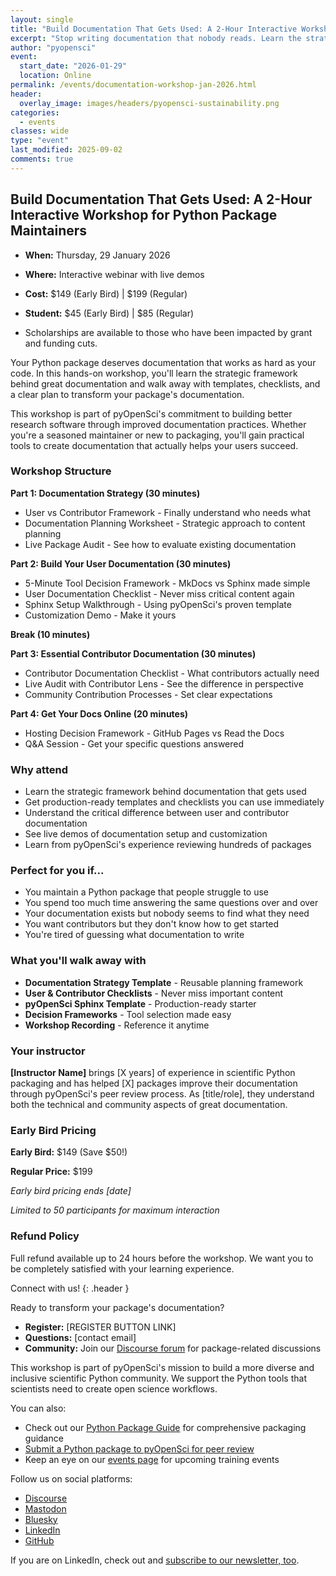 ```yaml
---
layout: single
title: "Build Documentation That Gets Used: A 2-Hour Interactive Workshop for Python Package Maintainers"
excerpt: "Stop writing documentation that nobody reads. Learn the strategic framework behind great documentation and walk away with templates, checklists, and a clear plan to transform your package's documentation."
author: "pyopensci"
event:
  start_date: "2026-01-29"
  location: Online
permalink: /events/documentation-workshop-jan-2026.html
header:
  overlay_image: images/headers/pyopensci-sustainability.png
categories:
  - events
classes: wide
type: "event"
last_modified: 2025-09-02
comments: true
---
```


## Build Documentation That Gets Used: A 2-Hour Interactive Workshop for Python Package Maintainers

* **When:** Thursday, 29 January 2026
* **Where:** Interactive webinar with live demos
* **Cost:** $149 (Early Bird) | $199 (Regular)
* **Student:** $45 (Early Bird) | $85 (Regular)

* Scholarships are available to those who have been impacted by grant and funding cuts.

Your Python package deserves documentation that works as hard as your code. In this hands-on workshop, you'll learn the strategic framework behind great documentation and walk away with templates, checklists, and a clear plan to transform your package's documentation.

This workshop is part of pyOpenSci's commitment to building better research software through improved documentation practices. Whether you're a seasoned maintainer or new to packaging, you'll gain practical tools to create documentation that actually helps your users succeed.

### Workshop Structure

**Part 1: Documentation Strategy (30 minutes)**

- <i class="fas fa-users"></i> User vs Contributor Framework - Finally understand who needs what
- <i class="fas fa-clipboard-list"></i> Documentation Planning Worksheet - Strategic approach to content planning
- <i class="fas fa-search"></i> Live Package Audit - See how to evaluate existing documentation

**Part 2: Build Your User Documentation (30 minutes)**

- <i class="fas fa-decision"></i> 5-Minute Tool Decision Framework - MkDocs vs Sphinx made simple
- <i class="fas fa-check-square"></i> User Documentation Checklist - Never miss critical content again
- <i class="fas fa-cogs"></i> Sphinx Setup Walkthrough - Using pyOpenSci's proven template
- <i class="fas fa-paint-brush"></i> Customization Demo - Make it yours

**Break (10 minutes)**

**Part 3: Essential Contributor Documentation (30 minutes)**

- <i class="fas fa-user-friends"></i> Contributor Documentation Checklist - What contributors actually need
- <i class="fas fa-eye"></i> Live Audit with Contributor Lens - See the difference in perspective
- <i class="fas fa-handshake"></i> Community Contribution Processes - Set clear expectations

**Part 4: Get Your Docs Online (20 minutes)**

- <i class="fas fa-cloud"></i> Hosting Decision Framework - GitHub Pages vs Read the Docs
- <i class="fas fa-question-circle"></i> Q&A Session - Get your specific questions answered

### Why attend

- <i class="fa-solid fa-lightbulb"></i> Learn the strategic framework behind documentation that gets used
- <i class="fa-solid fa-tools"></i> Get production-ready templates and checklists you can use immediately
- <i class="fa-solid fa-users"></i> Understand the critical difference between user and contributor documentation
- <i class="fa-solid fa-rocket"></i> See live demos of documentation setup and customization
- <i class="fa-solid fa-graduation-cap"></i> Learn from pyOpenSci's experience reviewing hundreds of packages

### Perfect for you if...

- <i class="fas fa-check"></i> You maintain a Python package that people struggle to use
- <i class="fas fa-check"></i> You spend too much time answering the same questions over and over
- <i class="fas fa-check"></i> Your documentation exists but nobody seems to find what they need
- <i class="fas fa-check"></i> You want contributors but they don't know how to get started
- <i class="fas fa-check"></i> You're tired of guessing what documentation to write

### What you'll walk away with

- <i class="fas fa-gift"></i> **Documentation Strategy Template** - Reusable planning framework
- <i class="fas fa-gift"></i> **User & Contributor Checklists** - Never miss important content
- <i class="fas fa-gift"></i> **pyOpenSci Sphinx Template** - Production-ready starter
- <i class="fas fa-gift"></i> **Decision Frameworks** - Tool selection made easy
- <i class="fas fa-gift"></i> **Workshop Recording** - Reference it anytime

### Your instructor

**[Instructor Name]** brings [X years] of experience in scientific Python packaging and has helped [X] packages improve their documentation through pyOpenSci's peer review process. As [title/role], they understand both the technical and community aspects of great documentation.

### Early Bird Pricing

**Early Bird:** $149 (Save $50!)

**Regular Price:** $199

*Early bird pricing ends [date]*

*Limited to 50 participants for maximum interaction*

### Refund Policy

Full refund available up to 24 hours before the workshop. We want you to be completely satisfied with your learning experience.

<div class="notice" markdown="1">

<i class="fa-solid fa-users-line"></i> Connect with us!
{: .header }

Ready to transform your package's documentation?

* **Register:** [REGISTER BUTTON LINK]
* **Questions:** [contact email]
* **Community:** Join our [Discourse forum](https://pyopensci.discourse.group/) for package-related discussions

This workshop is part of pyOpenSci's mission to build a more diverse and inclusive scientific Python community. We support the Python tools that scientists need to create open science workflows.

You can also:

* Check out our [Python Package Guide](https://www.pyopensci.org/python-package-guide/index.html) for comprehensive packaging guidance
* [Submit a Python package to pyOpenSci for peer review](https://www.pyopensci.org/software-peer-review/how-to/author-guide.html#submit-your-package-for-peer-review)
* Keep an eye on our [events page](/events.html) for upcoming training events

Follow us on social platforms:

* [<i class="fa-brands fa-discourse" style="color:#81c0aa;"></i> Discourse](https://pyopensci.discourse.group/)
* [<i class="fa-brands fa-mastodon" style="color:#81c0aa;"></i> Mastodon](https://fosstodon.org/@pyopensci)
* [<i class="fa-solid fa-cloud" style="color:#81c0aa;"></i> Bluesky](https://bsky.app/profile/pyopensci.bsky.social)
* [<i class="fa-brands fa-linkedin" style="color:#81c0aa;"></i> LinkedIn](https://www.linkedin.com/company/pyopensci)
* [<i class="fa-brands fa-github" style="color:#81c0aa;"></i> GitHub](https://github.com/pyOpenSci)

If you are on LinkedIn, check out and [subscribe to our newsletter, too](https://www.linkedin.com/newsletters/7179551305344933888/?displayConfirmation=true).

</div
